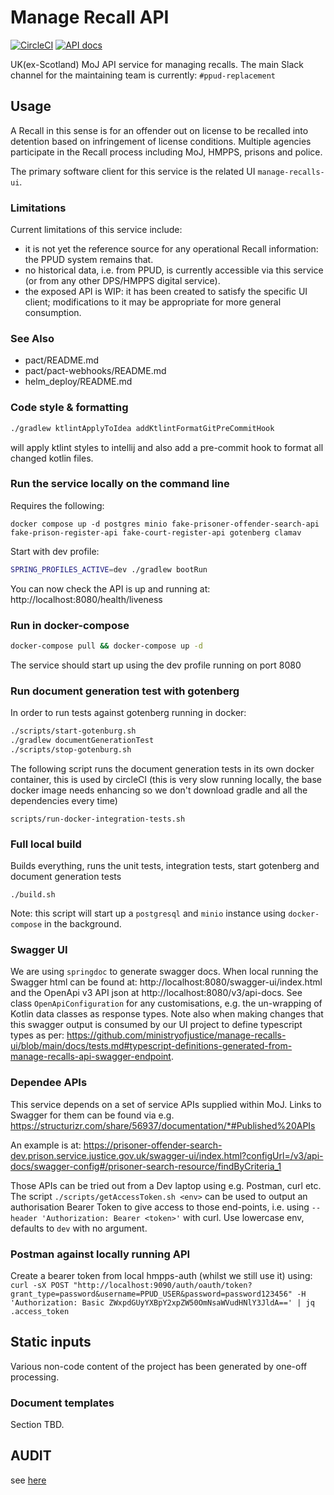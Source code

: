 # Manage Recall API

[![CircleCI](https://circleci.com/gh/ministryofjustice/manage-recalls-api/tree/main.svg?style=svg)](https://circleci.com/gh/ministryofjustice/manage-recalls-api)
[![API docs](https://img.shields.io/badge/API_docs_-view-85EA2D.svg?logo=swagger)](https://manage-recalls-api-dev.hmpps.service.justice.gov.uk/swagger-ui/index.html)

UK(ex-Scotland) MoJ API service for managing recalls. The main Slack channel for
the maintaining team is currently: `#ppud-replacement`

## Usage

A Recall in this sense is for an offender out on license to be recalled into detention
based on infringement of license conditions. Multiple agencies
participate in the Recall process including MoJ, HMPPS, prisons and police.

The primary software client for this service is the related UI `manage-recalls-ui`.

### Limitations

Current limitations of this service include:

- it is not yet the reference source for any operational Recall information:
  the PPUD system remains that.
- no historical data, i.e. from PPUD, is currently accessible via this service (or from any other DPS/HMPPS
  digital service).
- the exposed API is WIP: it has been created to satisfy the specific UI client; modifications to it may be
  appropriate for more general consumption.

### See Also

- pact/README.md
- pact/pact-webhooks/README.md
- helm_deploy/README.md

### Code style & formatting

```bash
./gradlew ktlintApplyToIdea addKtlintFormatGitPreCommitHook
```

will apply ktlint styles to intellij and also add a pre-commit hook to format all changed kotlin files.

### Run the service locally on the command line

Requires the following:

```
docker compose up -d postgres minio fake-prisoner-offender-search-api fake-prison-register-api fake-court-register-api gotenberg clamav
```

Start with dev profile:

```bash
SPRING_PROFILES_ACTIVE=dev ./gradlew bootRun
```

You can now check the API is up and running at: http://localhost:8080/health/liveness

### Run in docker-compose

```bash
docker-compose pull && docker-compose up -d
```

The service should start up using the dev profile running on port 8080

### Run document generation test with gotenberg

In order to run tests against gotenberg running in docker:

```bash
./scripts/start-gotenburg.sh
./gradlew documentGenerationTest
./scripts/stop-gotenburg.sh
```

The following script runs the document generation tests in its own docker container, this is used by circleCI (this is
very slow running locally, the base docker image needs enhancing so we don't download gradle and all the dependencies
every time)

`scripts/run-docker-integration-tests.sh`

### Full local build

Builds everything, runs the unit tests, integration tests, start gotenberg and document generation tests

`./build.sh`

Note: this script will start up a `postgresql` and `minio` instance using `docker-compose` in the background.

### Swagger UI

We are using `springdoc` to generate swagger docs.  When local running the Swagger html can be found at: 
http://localhost:8080/swagger-ui/index.html and the OpenApi v3 API json at http://localhost:8080/v3/api-docs. 
See class `OpenApiConfiguration` for any customisations, e.g. the
un-wrapping of Kotlin data classes as response types.  Note also when making changes that this
swagger output is consumed by our UI project to define typescript types 
as per: https://github.com/ministryofjustice/manage-recalls-ui/blob/main/docs/tests.md#typescript-definitions-generated-from-manage-recalls-api-swagger-endpoint.

### Dependee APIs

This service depends on a set of service APIs supplied within MoJ.
Links to Swagger for them can be found via e.g. https://structurizr.com/share/56937/documentation/*#Published%20APIs

An example is at: https://prisoner-offender-search-dev.prison.service.justice.gov.uk/swagger-ui/index.html?configUrl=/v3/api-docs/swagger-config#/prisoner-search-resource/findByCriteria_1

Those APIs can be tried out from a Dev laptop using e.g. Postman, curl etc.
The script `./scripts/getAccessToken.sh <env>` can be used to output an authorisation Bearer Token
to give access to those end-points, i.e. using `--header 'Authorization: Bearer <token>'` with curl.
Use lowercase env, defaults to `dev` with no argument.

### Postman against locally running API

Create a bearer token from local hmpps-auth (whilst we still use it) using:
`curl -sX POST "http://localhost:9090/auth/oauth/token?grant_type=password&username=PPUD_USER&password=password123456" -H 'Authorization: Basic ZWxpdGUyYXBpY2xpZW50OmNsaWVudHNlY3JldA==' | jq .access_token`

## Static inputs

Various non-code content of the project has been generated by one-off processing.

### Document templates

Section TBD.

## AUDIT
see [here](AUDIT.md)
